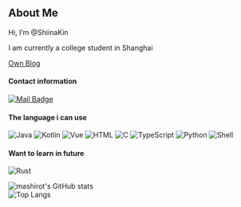 ## About Me
Hi, I’m @ShiinaKin

I am currently a college student in Shanghai

[Own Blog](https://blog.sakurasou.io)

#### Contact information
[![Mail Badge](https://img.shields.io/badge/shiina@sakurasou.io-c14438?style=flat&logo=Gmail&logoColor=white&link=mailto:shiina@sakurasou.io)](mailto:shiina@sakurasou.io)

#### The language i can use
![Java](https://img.shields.io/badge/Java-Java?logo=openjdk&color=gray)
![Kotlin](https://img.shields.io/badge/Kotlin-Kotlin?logo=Kotlin&color=gray)
![Vue](https://img.shields.io/badge/Vue.js-Vue?logo=Vue.js&color=gray)
![HTML](https://img.shields.io/badge/HTML5-HTML?logo=HTML5&color=gray)
![C](https://img.shields.io/badge/C-C?logo=C&color=gray)
![TypeScript](https://img.shields.io/badge/TypeScript-TypeScript?logo=TypeScript&color=gray)
![Python](https://img.shields.io/badge/Python-Python?logo=Python&color=gray)
![Shell](https://img.shields.io/badge/Shell-Shell?logo=gnubash&color=gray)

#### Want to learn in future
![Rust](https://img.shields.io/badge/Rust-Rust?logo=Rust&color=gray)

![mashirot's GitHub stats](https://github-readme-stats-git-masterrstaa-rickstaa.vercel.app/api?username=ShiinaKin&count_private=true&show_icons=true&theme=radical)
</br>
![Top Langs](https://github-readme-stats-git-masterrstaa-rickstaa.vercel.app/api/top-langs/?username=ShiinaKin&layout=compact&theme=radical)
